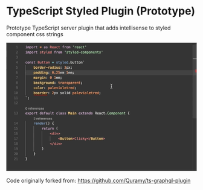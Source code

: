# TypeScript Styled Plugin (Prototype)

Prototype TypeScript server plugin that adds intellisense to styled component css strings

![](documentation/preview.gif)




Code originally forked from: https://github.com/Quramy/ts-graphql-plugin